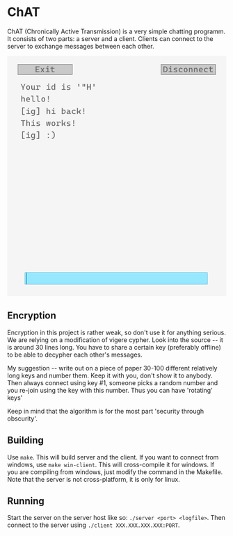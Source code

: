 ChAT
=====
ChAT (Chronically Active Transmission) is a very simple
chatting programm. It consists of two parts: a server
and a client. Clients can connect to the server to
exchange messages between each other.

![](./example-image.png)

## Encryption
Encryption in this project is rather weak, so don't
use it for anything serious. We are relying on a
modification of vigere cypher. Look into the
source -- it is around 30 lines long. You have
to share a certain key (preferably offline)
to be able to decypher each other's messages.

My suggestion -- write out on a piece of paper
30-100 different relatively long keys and number
them. Keep it with you, don't show it to anybody.
Then always connect using key #1, someone picks
a random number and you re-join using the key
with this number. Thus you can have 'rotating'
keys'

Keep in mind that the algorithm is for the most
part 'security through obscurity'.

## Building
Use `make`. This will build server and the client.
If you want to connect from windows, use
`make win-client`. This will cross-compile it
for windows. If you are compiling from windows,
just modify the command in the Makefile. Note that
the server is not cross-platform, it is only
for linux.

## Running
Start the server on the server host like so:
`./server <port> <logfile>`. Then connect
to the server using `./client XXX.XXX.XXX.XXX:PORT`.